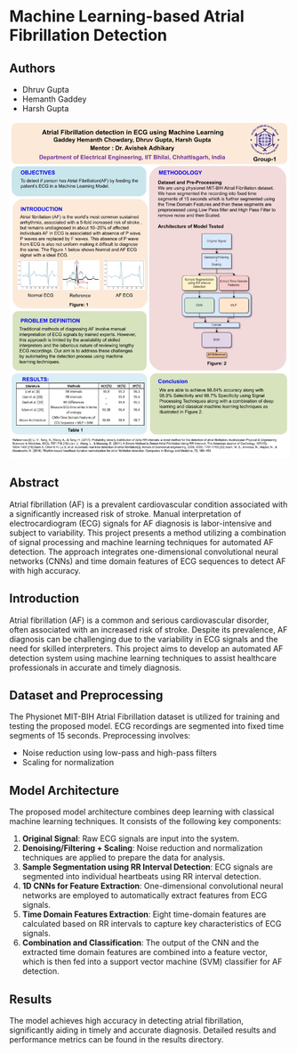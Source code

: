# Machine Learning-based Atrial Fibrillation Detection

## Authors
- Dhruv Gupta
- Hemanth Gaddey
- Harsh Gupta

![alt text](project_poster.pptx.jpg)

## Abstract
Atrial fibrillation (AF) is a prevalent cardiovascular condition associated with a significantly increased risk of stroke. Manual interpretation of electrocardiogram (ECG) signals for AF diagnosis is labor-intensive and subject to variability. This project presents a method utilizing a combination of signal processing and machine learning techniques for automated AF detection. The approach integrates one-dimensional convolutional neural networks (CNNs) and time domain features of ECG sequences to detect AF with high accuracy.

## Introduction
Atrial fibrillation (AF) is a common and serious cardiovascular disorder, often associated with an increased risk of stroke. Despite its prevalence, AF diagnosis can be challenging due to the variability in ECG signals and the need for skilled interpreters. This project aims to develop an automated AF detection system using machine learning techniques to assist healthcare professionals in accurate and timely diagnosis.

## Dataset and Preprocessing
The Physionet MIT-BIH Atrial Fibrillation dataset is utilized for training and testing the proposed model. ECG recordings are segmented into fixed time segments of 15 seconds. Preprocessing involves:
- Noise reduction using low-pass and high-pass filters
- Scaling for normalization

## Model Architecture
The proposed model architecture combines deep learning with classical machine learning techniques. It consists of the following key components:
1. **Original Signal**: Raw ECG signals are input into the system.
2. **Denoising/Filtering + Scaling**: Noise reduction and normalization techniques are applied to prepare the data for analysis.
3. **Sample Segmentation using RR Interval Detection**: ECG signals are segmented into individual heartbeats using RR interval detection.
4. **1D CNNs for Feature Extraction**: One-dimensional convolutional neural networks are employed to automatically extract features from ECG signals.
5. **Time Domain Features Extraction**: Eight time-domain features are calculated based on RR intervals to capture key characteristics of ECG signals.
6. **Combination and Classification**: The output of the CNN and the extracted time domain features are combined into a feature vector, which is then fed into a support vector machine (SVM) classifier for AF detection.

## Results
The model achieves high accuracy in detecting atrial fibrillation, significantly aiding in timely and accurate diagnosis. Detailed results and performance metrics can be found in the results directory.